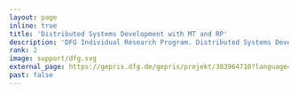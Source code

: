 ```yaml
---
layout: page
inline: true
title: 'Distributed Systems Development with MT and RP'
description: 'DFG Individual Research Program. Distributed Systems Development with Multitier Reactive Programming. High-level language abstractions for developing distributed software systems.'
rank: 2
image: support/dfg.svg
external_page: https://gepris.dfg.de/gepris/projekt/383964710?language=en
past: false
---
```

